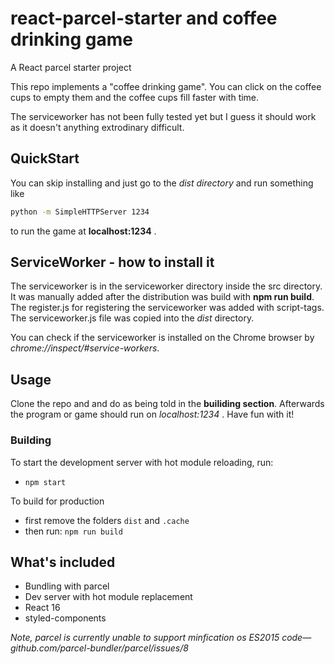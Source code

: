# react-parcel-starter and coffee drinking game 

A React parcel starter project

This repo implements a "coffee drinking game". You can click on the coffee cups to empty them and the coffee cups fill faster with time. 

The serviceworker has not been fully tested yet but I guess it should work as it doesn't anything extrodinary difficult. 

## QuickStart

You can skip installing and just go to the *dist directory* and run something like  
```bash
python -m SimpleHTTPServer 1234
```
to run the game at **localhost:1234** . 

## ServiceWorker - how to install it 

The serviceworker is in the serviceworker directory inside the src directory. It was manually added after the distribution was build with **npm run build**.
The register.js for registering the serviceworker was added with script-tags. The serviceworker.js file was copied into the *dist* directory.

You can check if the serviceworker is installed on the Chrome browser by *chrome://inspect/#service-workers*.

## Usage

Clone the repo and and do as being told in the **builiding section**. Afterwards the program or game should run on 
*localhost:1234* . Have fun with it! 

### Building

To start the development server with hot module reloading, run:

* `npm start`

To build for production

* first remove the folders `dist` and `.cache`
* then run: `npm run build`

## What's included

- Bundling with parcel
- Dev server with hot module replacement
- React 16
- styled-components

*Note, parcel is currently unable to support minfication os ES2015 code—github.com/parcel-bundler/parcel/issues/8*
